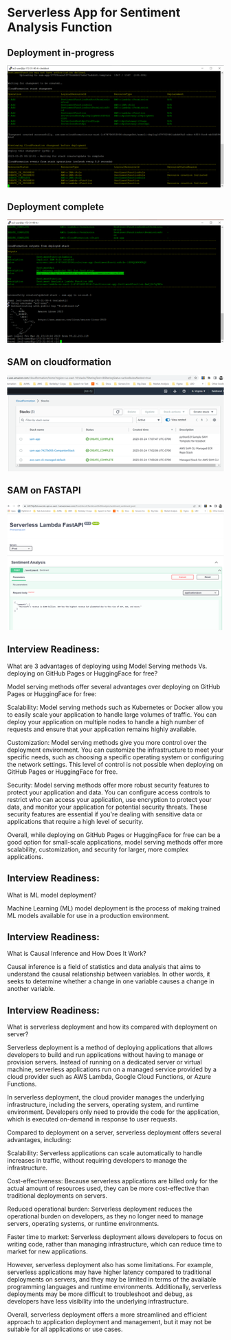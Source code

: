# Serverless App for Sentiment Analysis Function

## Deployment in-progress

![Deployment in-progress](images/samdeployment-1.png)

## Deployment complete
![Deployment complete](images/samdeploymentcomplete.png)

## SAM on cloudformation
![sam-app on cloudformation](images/samcloudformation.png)

## SAM on FASTAPI
![Sam-app FastAPI](images/samfastapi.png)

## Interview Readiness:
What are 3 advantages of deploying using Model Serving methods Vs. deploying on GitHub Pages or HuggingFace for free? <br>

Model serving methods offer several advantages over deploying on GitHub Pages or HuggingFace for free:

Scalability: Model serving methods such as Kubernetes or Docker allow you to easily scale your application to handle large volumes of traffic. You can deploy your application on multiple nodes to handle a high number of requests and ensure that your application remains highly available.

Customization: Model serving methods give you more control over the deployment environment. You can customize the infrastructure to meet your specific needs, such as choosing a specific operating system or configuring the network settings. This level of control is not possible when deploying on GitHub Pages or HuggingFace for free.

Security: Model serving methods offer more robust security features to protect your application and data. You can configure access controls to restrict who can access your application, use encryption to protect your data, and monitor your application for potential security threats. These security features are essential if you're dealing with sensitive data or applications that require a high level of security.

Overall, while deploying on GitHub Pages or HuggingFace for free can be a good option for small-scale applications, model serving methods offer more scalability, customization, and security for larger, more complex applications.

## Interview Readiness:
What is ML model deployment? <br>

Machine Learning (ML) model deployment is the process of making trained ML models available for use in a production environment. 

## Interview Readiness:
What is Causal Inference and How Does It Work?

Causal inference is a field of statistics and data analysis that aims to understand the causal relationship between variables. In other words, it seeks to determine whether a change in one variable causes a change in another variable.


## Interview Readiness:
What is serverless deployment and how its compared with deployment on server?

Serverless deployment is a method of deploying applications that allows developers to build and run applications without having to manage or provision servers. Instead of running on a dedicated server or virtual machine, serverless applications run on a managed service provided by a cloud provider such as AWS Lambda, Google Cloud Functions, or Azure Functions.

In serverless deployment, the cloud provider manages the underlying infrastructure, including the servers, operating system, and runtime environment. Developers only need to provide the code for the application, which is executed on-demand in response to user requests.

Compared to deployment on a server, serverless deployment offers several advantages, including:

Scalability: Serverless applications can scale automatically to handle increases in traffic, without requiring developers to manage the infrastructure.

Cost-effectiveness: Because serverless applications are billed only for the actual amount of resources used, they can be more cost-effective than traditional deployments on servers.

Reduced operational burden: Serverless deployment reduces the operational burden on developers, as they no longer need to manage servers, operating systems, or runtime environments.

Faster time to market: Serverless deployment allows developers to focus on writing code, rather than managing infrastructure, which can reduce time to market for new applications.

However, serverless deployment also has some limitations. For example, serverless applications may have higher latency compared to traditional deployments on servers, and they may be limited in terms of the available programming languages and runtime environments. Additionally, serverless deployments may be more difficult to troubleshoot and debug, as developers have less visibility into the underlying infrastructure.

Overall, serverless deployment offers a more streamlined and efficient approach to application deployment and management, but it may not be suitable for all applications or use cases.

